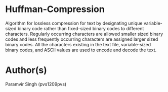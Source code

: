 # Huffman-Compression

Algorithm for lossless compression for text by designating unique variable-sized binary code rather than fixed-sized binary codes to different characters. Regularly occurring characters are allowed smaller sized binary codes and less frequently occurring characters are assigned larger sized binary codes.
All the characters existing in the text file, variable-sized binary codes, and ASCII values are used to encode and decode the text.

# Author(s)
Paramvir Singh (pvs1209pvs)
